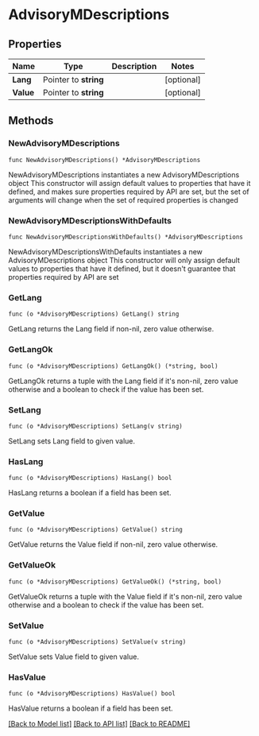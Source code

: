 # AdvisoryMDescriptions

## Properties

Name | Type | Description | Notes
------------ | ------------- | ------------- | -------------
**Lang** | Pointer to **string** |  | [optional] 
**Value** | Pointer to **string** |  | [optional] 

## Methods

### NewAdvisoryMDescriptions

`func NewAdvisoryMDescriptions() *AdvisoryMDescriptions`

NewAdvisoryMDescriptions instantiates a new AdvisoryMDescriptions object
This constructor will assign default values to properties that have it defined,
and makes sure properties required by API are set, but the set of arguments
will change when the set of required properties is changed

### NewAdvisoryMDescriptionsWithDefaults

`func NewAdvisoryMDescriptionsWithDefaults() *AdvisoryMDescriptions`

NewAdvisoryMDescriptionsWithDefaults instantiates a new AdvisoryMDescriptions object
This constructor will only assign default values to properties that have it defined,
but it doesn't guarantee that properties required by API are set

### GetLang

`func (o *AdvisoryMDescriptions) GetLang() string`

GetLang returns the Lang field if non-nil, zero value otherwise.

### GetLangOk

`func (o *AdvisoryMDescriptions) GetLangOk() (*string, bool)`

GetLangOk returns a tuple with the Lang field if it's non-nil, zero value otherwise
and a boolean to check if the value has been set.

### SetLang

`func (o *AdvisoryMDescriptions) SetLang(v string)`

SetLang sets Lang field to given value.

### HasLang

`func (o *AdvisoryMDescriptions) HasLang() bool`

HasLang returns a boolean if a field has been set.

### GetValue

`func (o *AdvisoryMDescriptions) GetValue() string`

GetValue returns the Value field if non-nil, zero value otherwise.

### GetValueOk

`func (o *AdvisoryMDescriptions) GetValueOk() (*string, bool)`

GetValueOk returns a tuple with the Value field if it's non-nil, zero value otherwise
and a boolean to check if the value has been set.

### SetValue

`func (o *AdvisoryMDescriptions) SetValue(v string)`

SetValue sets Value field to given value.

### HasValue

`func (o *AdvisoryMDescriptions) HasValue() bool`

HasValue returns a boolean if a field has been set.


[[Back to Model list]](../README.md#documentation-for-models) [[Back to API list]](../README.md#documentation-for-api-endpoints) [[Back to README]](../README.md)


